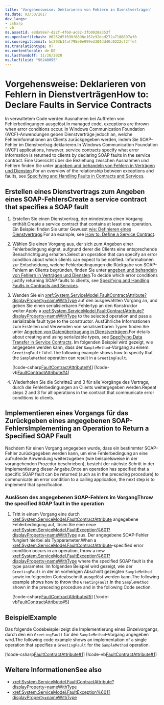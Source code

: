 ```yaml
---
title: 'Vorgehensweise: Deklarieren von Fehlern in Dienstverträgen'
ms.date: 03/30/2017
dev_langs:
- csharp
- vb
ms.assetid: e8da98e7-d22f-4f60-ac82-3fb0928a353f
ms.openlocfilehash: 06262d5f698f8898e162e92dad272a7188897af0
ms.sourcegitcommit: bc293b14af795e0e999e3304dd40c0222cf2ffe4
ms.translationtype: MT
ms.contentlocale: de-DE
ms.lasthandoff: 11/26/2020
ms.locfileid: "96240055"
---
```

# <a name="how-to-declare-faults-in-service-contracts"></a><span data-ttu-id="b7955-102">Vorgehensweise: Deklarieren von Fehlern in Dienstverträgen</span><span class="sxs-lookup"><span data-stu-id="b7955-102">How to: Declare Faults in Service Contracts</span></span>

<span data-ttu-id="b7955-103">In verwaltetem Code werden Ausnahmen bei Auftreten von Fehlerbedingungen ausgelöst.</span><span class="sxs-lookup"><span data-stu-id="b7955-103">In managed code, exceptions are thrown when error conditions occur.</span></span> <span data-ttu-id="b7955-104">In Windows Communication Foundation (WCF)-Anwendungen geben Dienstverträge jedoch an, welche Fehlerinformationen an Clients zurückgegeben werden, indem Sie SOAP-Fehler im Dienstvertrag deklarieren.</span><span class="sxs-lookup"><span data-stu-id="b7955-104">In Windows Communication Foundation (WCF) applications, however, service contracts specify what error information is returned to clients by declaring SOAP faults in the service contract.</span></span> <span data-ttu-id="b7955-105">Eine Übersicht über die Beziehung zwischen Ausnahmen und Fehlern finden Sie unter [angeben und behandeln von Fehlern in Verträgen und Diensten](specifying-and-handling-faults-in-contracts-and-services.md).</span><span class="sxs-lookup"><span data-stu-id="b7955-105">For an overview of the relationship between exceptions and faults, see [Specifying and Handling Faults in Contracts and Services](specifying-and-handling-faults-in-contracts-and-services.md).</span></span>

## <a name="create-a-service-contract-that-specifies-a-soap-fault"></a><span data-ttu-id="b7955-106">Erstellen eines Dienstvertrags zum Angeben eines SOAP-Fehlers</span><span class="sxs-lookup"><span data-stu-id="b7955-106">Create a service contract that specifies a SOAP fault</span></span>

1. <span data-ttu-id="b7955-107">Erstellen Sie einen Dienstvertrag, der mindestens einen Vorgang enthält.</span><span class="sxs-lookup"><span data-stu-id="b7955-107">Create a service contract that contains at least one operation.</span></span> <span data-ttu-id="b7955-108">Ein Beispiel finden Sie unter Gewusst [wie: Definieren eines Dienstvertrags](how-to-define-a-wcf-service-contract.md).</span><span class="sxs-lookup"><span data-stu-id="b7955-108">For an example, see [How to: Define a Service Contract](how-to-define-a-wcf-service-contract.md).</span></span>

2. <span data-ttu-id="b7955-109">Wählen Sie einen Vorgang aus, der sich zum Angeben einer Fehlerbedingung eignet, aufgrund derer die Clients eine entsprechende Benachrichtigung erhalten.</span><span class="sxs-lookup"><span data-stu-id="b7955-109">Select an operation that can specify an error condition about which clients can expect to be notified.</span></span> <span data-ttu-id="b7955-110">Informationen zur Entscheidung, welche Fehlerbedingungen die Rückgabe von SOAP-Fehlern an Clients begründen, finden Sie unter [angeben und behandeln von Fehlern in Verträgen und Diensten](specifying-and-handling-faults-in-contracts-and-services.md).</span><span class="sxs-lookup"><span data-stu-id="b7955-110">To decide which error conditions justify returning SOAP faults to clients, see [Specifying and Handling Faults in Contracts and Services](specifying-and-handling-faults-in-contracts-and-services.md).</span></span>

3. <span data-ttu-id="b7955-111">Wenden Sie ein <xref:System.ServiceModel.FaultContractAttribute?displayProperty=nameWithType> auf den ausgewählten Vorgang an, und geben Sie einen serialisierbaren Fehlertyp an den Konstruktor weiter.</span><span class="sxs-lookup"><span data-stu-id="b7955-111">Apply a <xref:System.ServiceModel.FaultContractAttribute?displayProperty=nameWithType> to the selected operation and pass a serializable fault type to the constructor.</span></span> <span data-ttu-id="b7955-112">Ausführliche Informationen zum Erstellen und Verwenden von serialisierbaren Typen finden Sie unter [Angeben von Datenübertragung in Dienstverträgen](./feature-details/specifying-data-transfer-in-service-contracts.md).</span><span class="sxs-lookup"><span data-stu-id="b7955-112">For details about creating and using serializable types, see [Specifying Data Transfer in Service Contracts](./feature-details/specifying-data-transfer-in-service-contracts.md).</span></span> <span data-ttu-id="b7955-113">Im folgenden Beispiel wird gezeigt, wie angegeben werden kann, dass der `SampleMethod`-Vorgang zu einem `GreetingFault` führt.</span><span class="sxs-lookup"><span data-stu-id="b7955-113">The following example shows how to specify that the `SampleMethod` operation can result in a `GreetingFault`.</span></span>

     [!code-csharp[FaultContractAttribute#4](~/samples/snippets/csharp/VS_Snippets_CFX/faultcontractattribute/cs/services.cs#4)]
     [!code-vb[FaultContractAttribute#4](~/samples/snippets/visualbasic/VS_Snippets_CFX/faultcontractattribute/vb/services.vb#4)]

4. <span data-ttu-id="b7955-114">Wiederholen Sie die Schritte2 und 3 für alle Vorgänge des Vertrags, durch die Fehlerbedingungen an Clients weitergegeben werden.</span><span class="sxs-lookup"><span data-stu-id="b7955-114">Repeat steps 2 and 3 for all operations in the contract that communicate error conditions to clients.</span></span>

## <a name="implementing-an-operation-to-return-a-specified-soap-fault"></a><span data-ttu-id="b7955-115">Implementieren eines Vorgangs für das Zurückgeben eines angegebenen SOAP-Fehlers</span><span class="sxs-lookup"><span data-stu-id="b7955-115">Implementing an Operation to Return a Specified SOAP Fault</span></span>

 <span data-ttu-id="b7955-116">Nachdem für einen Vorgang angegeben wurde, dass ein bestimmter SOAP-Fehler zurückgegeben werden kann, um eine Fehlerbedingung an eine aufrufende Anwendung weiterzugeben (wie beispielsweise in der vorangehenden Prozedur beschrieben), besteht der nächste Schritt in der Implementierung dieser Angabe.</span><span class="sxs-lookup"><span data-stu-id="b7955-116">Once an operation has specified that a specific SOAP fault can be returned (such as in the preceding procedure) to communicate an error condition to a calling application, the next step is to implement that specification.</span></span>

### <a name="throw-the-specified-soap-fault-in-the-operation"></a><span data-ttu-id="b7955-117">Auslösen des angegebenen SOAP-Fehlers im Vorgang</span><span class="sxs-lookup"><span data-stu-id="b7955-117">Throw the specified SOAP fault in the operation</span></span>

1. <span data-ttu-id="b7955-118">Tritt in einem Vorgang eine durch <xref:System.ServiceModel.FaultContractAttribute> angegebene Fehlerbedingung auf, lösen Sie eine neue <xref:System.ServiceModel.FaultException%601?displayProperty=nameWithType> aus. Der angegebene SOAP-Fehler fungiert hierbei als Typparameter.</span><span class="sxs-lookup"><span data-stu-id="b7955-118">When a <xref:System.ServiceModel.FaultContractAttribute>-specified error condition occurs in an operation, throw a new <xref:System.ServiceModel.FaultException%601?displayProperty=nameWithType> where the specified SOAP fault is the type parameter.</span></span> <span data-ttu-id="b7955-119">Im folgenden Beispiel wird gezeigt, wie der `GreetingFault` in der im vorherigen Abschnitt gezeigten `SampleMethod` sowie im folgenden Codeabschnitt ausgelöst werden kann.</span><span class="sxs-lookup"><span data-stu-id="b7955-119">The following example shows how to throw the `GreetingFault` in the `SampleMethod` shown in the preceding procedure and in the following Code section.</span></span>

     [!code-csharp[FaultContractAttribute#5](~/samples/snippets/csharp/VS_Snippets_CFX/faultcontractattribute/cs/services.cs#5)]
     [!code-vb[FaultContractAttribute#5](~/samples/snippets/visualbasic/VS_Snippets_CFX/faultcontractattribute/vb/services.vb#5)]

## <a name="example"></a><span data-ttu-id="b7955-120">Beispiel</span><span class="sxs-lookup"><span data-stu-id="b7955-120">Example</span></span>

<span data-ttu-id="b7955-121">Das folgende Codebeispiel zeigt die Implementierung eines Einzelvorgangs, durch den ein `GreetingFault` für den `SampleMethod`-Vorgang angegeben wird.</span><span class="sxs-lookup"><span data-stu-id="b7955-121">The following code example shows an implementation of a single operation that specifies a `GreetingFault` for the `SampleMethod` operation.</span></span>

[!code-csharp[FaultContractAttribute#1](~/samples/snippets/csharp/VS_Snippets_CFX/faultcontractattribute/cs/services.cs#1)]
[!code-vb[FaultContractAttribute#1](~/samples/snippets/visualbasic/VS_Snippets_CFX/faultcontractattribute/vb/services.vb#1)]

## <a name="see-also"></a><span data-ttu-id="b7955-122">Weitere Informationen</span><span class="sxs-lookup"><span data-stu-id="b7955-122">See also</span></span>

- <xref:System.ServiceModel.FaultContractAttribute?displayProperty=nameWithType>
- <xref:System.ServiceModel.FaultException%601?displayProperty=nameWithType>
